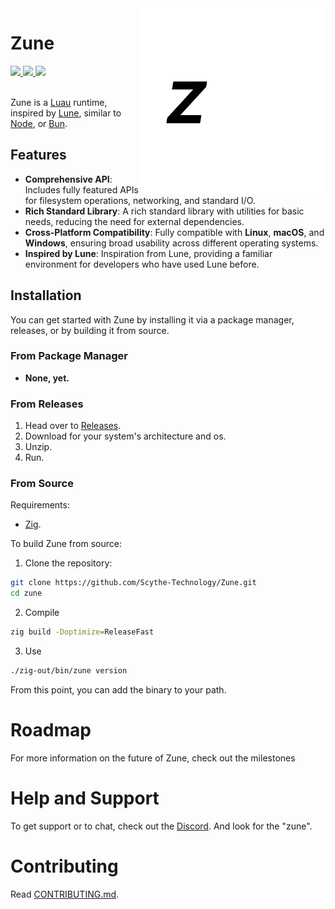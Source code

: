 <img align="right" height="296px" src="https://raw.githubusercontent.com/Scythe-Technology/zune-docs/master/public/logo-dark.svg" alt="Zoooooom!" />
<h1 align="left">Zune</h1>
<div align="left">
    <a href="https://github.com/Scythe-Technology/Zune/releases" target="_blank"><img src="https://img.shields.io/badge/x64,_arm64-Linux?style=flat-square&logo=linux&logoColor=white&label=Linux&color=orange"/>
    <img src="https://img.shields.io/badge/x64,_arm64-macOs?style=flat-square&logo=apple&label=macOs&color=white"/>
    <img src="https://img.shields.io/badge/x64,_arm64-windows?style=flat-square&label=Windows&color=blue"/></a>
</div>

<br/>

<p align="left">
Zune is a <a href="https://luau.org/">Luau</a> runtime, inspired by <a href="https://lune-org.github.io/docs">Lune</a>, similar to <a href="https://nodejs.org">Node</a>, or <a href="https://bun.sh">Bun</a>.
</p>

## Features
- **Comprehensive API**: Includes fully featured APIs for filesystem operations, networking, and standard I/O.
- **Rich Standard Library**: A rich standard library with utilities for basic needs, reducing the need for external dependencies.
- **Cross-Platform Compatibility**: Fully compatible with **Linux**, **macOS**, and **Windows**, ensuring broad usability across different operating systems.
- **Inspired by Lune**: Inspiration from Lune, providing a familiar environment for developers who have used Lune before.

## Installation
You can get started with Zune by installing it via a package manager, releases, or by building it from source.

### From Package Manager
- **None, yet.**

### From Releases
1. Head over to [Releases](https://github.com/Scythe-Technology/Zune/releases).
2. Download for your system's architecture and os.
3. Unzip.
4. Run.

### From Source
Requirements:
- [Zig](https://ziglang.org/).

To build Zune from source:
1. Clone the repository:
```sh
git clone https://github.com/Scythe-Technology/Zune.git
cd zune
```
2. Compile
```sh
zig build -Doptimize=ReleaseFast
```
3. Use
```sh
./zig-out/bin/zune version
```
From this point, you can add the binary to your path.

# Roadmap
For more information on the future of Zune, check out the milestones

# Help and Support
To get support or to chat, check out the [Discord](https://discord.gg/zEc7muuYbX). And look for the "zune".

# Contributing
Read [CONTRIBUTING.md](https://github.com/Scythe-Technology/Zune/blob/master/CONTRIBUTING.md).
